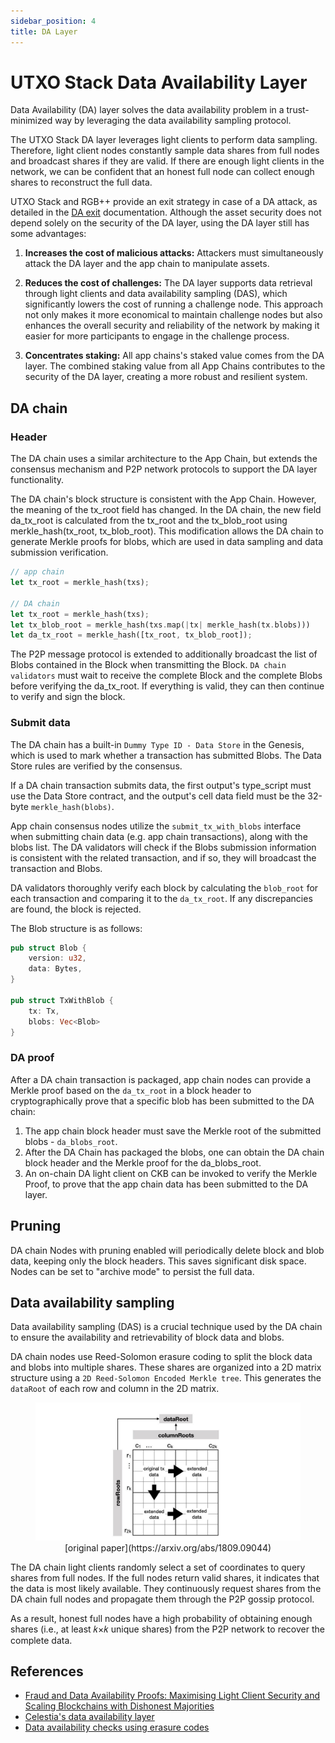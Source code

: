 ```yaml
---
sidebar_position: 4
title: DA Layer
---
```


# UTXO Stack Data Availability Layer

Data Availability (DA) layer solves the data availability problem in a trust-minimized way by leveraging the data availability sampling protocol.

The UTXO Stack DA layer leverages light clients to perform data sampling. Therefore, light client nodes constantly sample data shares from full nodes and broadcast shares if they are valid. If there are enough light clients in the network, we can be confident that an honest full node can collect enough shares to reconstruct the full data.

UTXO Stack and RGB++ provide an exit strategy in case of a DA attack, as detailed in the [DA exit](./da-exit.md) documentation. Although the asset security does not depend solely on the security of the DA layer, using the DA layer still has some advantages:

1. **Increases the cost of malicious attacks:** Attackers must simultaneously attack the DA layer and the app chain to manipulate assets.

2. **Reduces the cost of challenges:** The DA layer supports data retrieval through light clients and data availability sampling (DAS), which significantly lowers the cost of running a challenge node. This approach not only makes it more economical to maintain challenge nodes but also enhances the overall security and reliability of the network by making it easier for more participants to engage in the challenge process.

3. **Concentrates staking:** All app chains's staked value comes from the DA layer. The combined staking value from all App Chains contributes to the security of the DA layer, creating a more robust and resilient system.


## DA chain

### Header

The DA chain uses a similar architecture to the App Chain, but extends the consensus mechanism and P2P network protocols to support the DA layer functionality.

The DA chain's block structure is consistent with the App Chain. However, the meaning of the tx_root field has changed. In the DA chain, the new field da_tx_root is calculated from the tx_root and the tx_blob_root using merkle_hash(tx_root, tx_blob_root). This modification allows the DA chain to generate Merkle proofs for blobs, which are used in data sampling and data submission verification.

```rust
// app chain
let tx_root = merkle_hash(txs);

// DA chain
let tx_root = merkle_hash(txs);
let tx_blob_root = merkle_hash(txs.map(|tx| merkle_hash(tx.blobs)))
let da_tx_root = merkle_hash([tx_root, tx_blob_root]);
```

The P2P message protocol is extended to additionally broadcast the list of Blobs contained in the Block when transmitting the Block. `DA chain validators` must wait to receive the complete Block and the complete Blobs before verifying the da_tx_root. If everything is valid, they can then continue to verify and sign the block.

### Submit data

The DA chain has a built-in `Dummy Type ID - Data Store` in the Genesis, which is used to mark whether a transaction has submitted Blobs. The Data Store rules are verified by the consensus.

If a DA chain transaction submits data, the first output's type_script must use the Data Store contract, and the output's cell data field must be the 32-byte `merkle_hash(blobs)`.

App chain consensus nodes utilize the `submit_tx_with_blobs` interface when submitting chain data (e.g. app chain transactions), along with the blobs list. The DA validators will check if the Blobs submission information is consistent with the related transaction, and if so, they will broadcast the transaction and Blobs.

DA validators thoroughly verify each block by calculating the `blob_root` for each transaction and comparing it to the `da_tx_root`. If any discrepancies are found, the block is rejected.

The Blob structure is as follows:

```rust
pub struct Blob {
    version: u32,
    data: Bytes,
}

pub struct TxWithBlob {
    tx: Tx,
    blobs: Vec<Blob>
}
```

### DA proof

After a DA chain transaction is packaged, app chain nodes can provide a Merkle proof based on the `da_tx_root` in a block header to cryptographically prove that a specific blob has been submitted to the DA chain:

1. The app chain block header must save the Merkle root of the submitted blobs - `da_blobs_root`.
2. After the DA Chain has packaged the blobs, one can obtain the DA chain block header and the Merkle proof for the da_blobs_root.
3. An on-chain DA light client on CKB can be invoked to verify the Merkle Proof, to prove that the app chain data has been submitted to the DA layer.

## Pruning

DA chain Nodes with pruning enabled will periodically delete block and blob data, keeping only the block headers. This saves significant disk space.
Nodes can be set to "archive mode" to persist the full data.

## Data availability sampling

Data availability sampling (DAS) is a crucial technique used by the DA chain to ensure the availability and retrievability of block data and blobs.

DA chain nodes use Reed-Solomon erasure coding to split the block data and blobs into multiple shares. These shares are organized into a 2D matrix structure using a `2D Reed-Solomon Encoded Merkle tree`. This generates the `dataRoot` of each row and column in the 2D matrix.

<figure align="center">
  <img src="/img/da-layer/2D-Reed-Solomon-Encoded-Merkle-tree.jpeg" alt="2D Reed-Solomon Encoded Merkle tree" />
  <figcaption align="center">[original paper](https://arxiv.org/abs/1809.09044)</figcaption>
</figure> 

The DA chain light clients randomly select a set of coordinates to query shares from full nodes. If the full nodes return valid shares, it indicates that the data is most likely available. They continuously request shares from the DA chain full nodes and propagate them through the P2P gossip protocol.

As a result, honest full nodes have a high probability of obtaining enough shares (i.e., at least 𝑘×𝑘 unique shares) from the P2P network to recover the complete data.

## References

* [Fraud and Data Availability Proofs: Maximising Light Client Security and Scaling Blockchains with Dishonest Majorities](https://arxiv.org/abs/1809.09044)
* [Celestia's data availability layer](https://docs.celestia.org/learn/how-celestia-works/data-availability-layer)
* [Data availability checks using erasure codes](https://dankradfeist.de/ethereum/2019/12/20/data-availability-checks.html)
